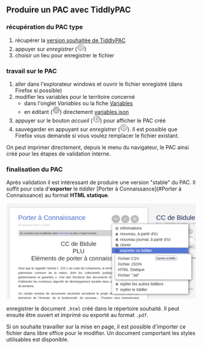 ## Produire un PAC avec TiddlyPAC
### récupération du PAC type
1. récupérer la [version souhaitée de TiddlyPAC][versions]
2. appuyer sur _enregistrer_ (![save][img-save])
3. choisir un lieu pour enregistrer le fichier

### travail sur le PAC
1. aller dans l'explorateur windows et ouvrir le fichier enregistré (dans Firefox si possible)
2. modifier les variables pour le territoire concerné
    * dans l'onglet _Variables_ ou la fiche [Variables](#Variables)
    * en éditant (![edit][img-edit])
directement [variables.json](#variables.json)
3. appuyer sur le bouton _accueil_ (![accueil][img-home]) pour afficher le PAC créé
4. sauvegarder en appuyant sur _enregistrer_ (![save][img-save]). Il est possible que Firefox vous demande si vous voulez remplacer le fichier existant.

On peut imprimer directement, depuis le menu du navigateur, le PAC ainsi créé pour les étapes de validation interne.

### finalisation du PAC
Après validation il est intéressant de produire une version "stable" du PAC. Il suffit pour cela d'**exporter** le _tiddler_ [Porter à Connaissance](#Porter à Connaissance) au format **HTML statique**.

![exporter le PAC][img-export]

enregistrer le document `.html` créé dans le répertoire souhaité. Il peut ensuite être ouvert et imprimé ou exporté au format `.pdf`.

Si on souhaite travailler sur la mise en page, il est possible d'importer ce fichier dans libre office pour le modifier. Un document comportant les styles utilisables est disponible.

[versions]: #versions_de_TiddlyPAC

[img-save]: ../Commun/tiddlers/zDoc/images/$__doc_images_save_tw.png
[img-home]: ../Commun/tiddlers/zDoc/images/$__doc_images_home.png
[img-edit]: ../Commun/tiddlers/zDoc/images/$__doc_images_edit.png
[img-export]: ../Commun/tiddlers/zDoc/images/$__doc_images_export_pac.png
